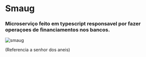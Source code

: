 # Smaug

### Microserviço feito em typescript responsavel por fazer operaçoes de financiamentos nos bancos.

![smaug](https://image.cnbcfm.com/api/v1/image/100352074-Smaug_2-tolkien.jpg?v=1596817963&w=720&h=405)


(Referencia a senhor dos aneis)

